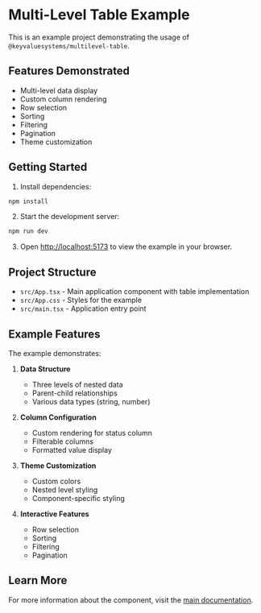 # Multi-Level Table Example

This is an example project demonstrating the usage of `@keyvaluesystems/multilevel-table`.

## Features Demonstrated

- Multi-level data display
- Custom column rendering
- Row selection
- Sorting
- Filtering
- Pagination
- Theme customization

## Getting Started

1. Install dependencies:
```bash
npm install
```

2. Start the development server:
```bash
npm run dev
```

3. Open [http://localhost:5173](http://localhost:5173) to view the example in your browser.

## Project Structure

- `src/App.tsx` - Main application component with table implementation
- `src/App.css` - Styles for the example
- `src/main.tsx` - Application entry point

## Example Features

The example demonstrates:

1. **Data Structure**
   - Three levels of nested data
   - Parent-child relationships
   - Various data types (string, number)

2. **Column Configuration**
   - Custom rendering for status column
   - Filterable columns
   - Formatted value display

3. **Theme Customization**
   - Custom colors
   - Nested level styling
   - Component-specific styling

4. **Interactive Features**
   - Row selection
   - Sorting
   - Filtering
   - Pagination

## Learn More

For more information about the component, visit the [main documentation](../../README.md).

